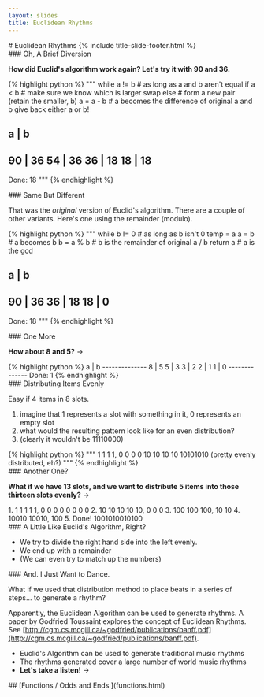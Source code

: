 ```yaml
---
layout: slides
title: Euclidean Rhythms
---
```

<section markdown="block" class="title-slide">
# Euclidean Rhythms
{% include title-slide-footer.html %}
</section>

<section markdown="block">
### Oh, A Brief Diversion

__How did Euclid's algorithm work again? Let's try it with 90 and 36.__

<div class="incremental" markdown="block">
{% highlight python %}
"""
while a != b # as long as a and b aren't equal
  if a < b   # make sure we know which is larger
    swap
  else        # form a new pair (retain the smaller, b)
    a = a - b # a becomes the difference of original a and b
give back either a or b!

 a | b
--------------
90 | 36
54 | 36
36 | 18
18 | 18
--------------
Done: 18
"""
{% endhighlight %}
</div>
</section>

<section markdown="block">
### Same But Different

That was the _original_ version of Euclid's algorithm. There are a couple of other variants. Here's one using the remainder (modulo).

<div class="incremental" markdown="block">
{% highlight python %}
"""
while b != 0 # as long as b isn't 0
  temp = a   
  a = b      # a becomes b
  b = a % b  # b is the remainder of original a / b
return a     # a is the gcd

 a | b
--------------
90 | 36
36 | 18
18 | 0
--------------
Done: 18
"""
{% endhighlight %}
</div>

</section>

<section markdown="block">
### One More

__How about 8 and 5?__ &rarr;

<div class="incremental" markdown="block">
{% highlight python %}
 a | b
--------------
 8 | 5
 5 | 3
 3 | 2
 2 | 1
 1 | 0
--------------
Done: 1
{% endhighlight %}
</div>

</section>

<section markdown="block">
### Distributing Items Evenly

Easy if 4 items in 8 slots. 

1. imagine that 1 represents a slot with something in it, 0 represents an empty slot
2. what would the resulting pattern look like for an even distribution?
3. (clearly it wouldn't be 11110000)


<div class="incremental" markdown="block">
{% highlight python %}
"""
1 1 1 1, 0 0 0 0
10 10 10 10
10101010
(pretty evenly distributed, eh?)
"""
{% endhighlight %}
</div>

</section>

<section markdown="block">
### Another One?

__What if we have 13 slots, and we want to distribute 5 items into those thirteen slots evenly?__ &rarr;


<div class="incremental" markdown="block">
1. 1 1 1 1 1, 0 0 0 0 0 0 0 0
2. 10 10 10 10 10,  0 0 0 
3. 100 100 100, 10 10
4. 10010 10010, 100
5. Done! 1001010010100
</div>
</section>

<section markdown="block">
### A Little Like Euclid's Algorithm, Right?

* We try to divide the right hand side into the left evenly.
* We end up with a remainder
* (We can even try to match up the numbers)

</section>

<section markdown="block">
### And. I Just Want to Dance.

What if we used that distribution method to place beats in a series of steps... to generate a rhythm?


<div class="incremental" markdown="block">

Apparently, the Euclidean Algorithm can be used to generate rhythms.  A paper by Godfried Toussaint explores the concept of Euclidean Rhythms. See [http://cgm.cs.mcgill.ca/~godfried/publications/banff.pdf](http://cgm.cs.mcgill.ca/~godfried/publications/banff.pdf).

* Euclid's Algorithm can be used to generate traditional music rhythms
* The rhythms generated cover a large number of world music rhythms 
* __Let's take a listen!__ &rarr;

</div>
</section>

<section markdown="block">
## [Functions / Odds and Ends ](functions.html)
</section>

